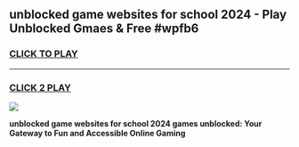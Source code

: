 
## unblocked game websites for school 2024 - Play Unblocked Gmaes & Free #wpfb6
<h3>
<a href="https://news.freeplayer.one?title=unblocked_game_websites_for_school_2024&ref=03M">CLICK TO PLAY</a></h3>
<hr>

<h3>
<a href="https://news.freeplayer.one?title=unblocked_game_websites_for_school_2024&ref=03M">CLICK 2 PLAY</a>
  
</h3>

<a href="https://news.freeplayer.one?title=unblocked_game_websites_for_school_2024&ref=03M"><img src="https://clearcache.store/games.png"></a>


**unblocked game websites for school 2024 games unblocked: Your Gateway to Fun and Accessible Online Gaming**
